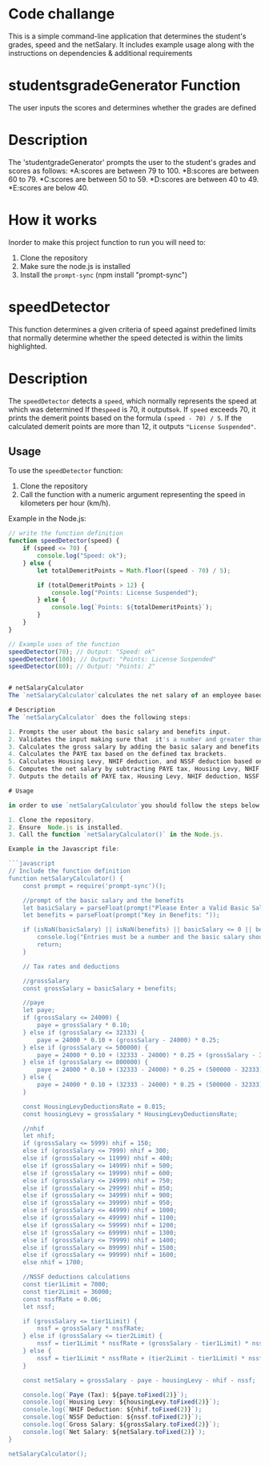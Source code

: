 # Code challange
This is a simple command-line application that determines the student's grades, speed and the netSalary. It includes example usage along with the instructions on dependencies & additional requirements 

# studentsgradeGenerator Function
The user inputs the scores and determines whether the grades are defined 
# Description
The 'studentgradeGenerator' prompts the user to the student's grades and scores as follows:
*A:scores are between 79 to 100.
*B:scores are between 60 to 79.
*C:scores are between 50 to 59.
*D:scores are between 40 to 49.
*E:scores are below 40.

# How it works
Inorder to make this project function to run you will need to:
1. Clone the repository
2. Make sure the node.js is installed
3. Install the `prompt-sync` (npm install "prompt-sync")

# speedDetector
This function determines a given criteria of speed against predefined limits that normally determine whether the speed detected is within the limits highlighted.

# Description

The `speedDetector` detects a `speed`, which normally represents the speed at which was determined
 If the`speed` is 70, it outputs`ok`.
 If `speed` exceeds 70, it prints the demerit points based on the formula `(speed - 70) / 5`. If the calculated demerit points are more than 12, it outputs `"License Suspended"`.

## Usage

To use the `speedDetector` function:

1. Clone the repository
2. Call the function with a numeric argument representing the speed in kilometers per hour (km/h).

Example in the Node.js:

```javascript
// write the function definition
function speedDetector(speed) {
    if (speed <= 70) {
        console.log("Speed: ok");
    } else {
        let totalDemeritPoints = Math.floor((speed - 70) / 5);

        if (totalDemeritPoints > 12) {
            console.log("Points: License Suspended");
        } else {
            console.log(`Points: ${totalDemeritPoints}`);
        }
    }
}

// Example uses of the function
speedDetector(70); // Output: "Speed: ok"
speedDetector(100); // Output: "Points: License Suspended"
speedDetector(80); // Output: "Points: 2"


# netSalaryCalculator
The `netSalaryCalculator`calculates the net salary of an employee based on how the basic salary, benefits, and deductions including the PAYE tax, Housing Levy, NHIF, and NSSF.

# Description
The `netSalaryCalculator` does the following steps:

1. Prompts the user about the basic salary and benefits input.
2. Validates the input making sure that  it's a number and greater than zer0.
3. Calculates the gross salary by adding the basic salary and benefits.
4. Calculates the PAYE tax based on the defined tax brackets.
5. Calculates Housing Levy, NHIF deduction, and NSSF deduction based on how it specifies the rates and brackets.
6. Computes the net salary by subtracting PAYE tax, Housing Levy, NHIF, and NSSF from the gross salary.
7. Outputs the details of PAYE tax, Housing Levy, NHIF deduction, NSSF deduction, gross salary, and net salary.

# Usage

in order to use `netSalaryCalculator`you should follow the steps below:

1. Clone the repository.
2. Ensure  Node.js is installed.
3. Call the function `netSalaryCalculator()` in the Node.js.

Example in the Javascript file:

```javascript
// Include the function definition
function netSalaryCalculator() {
    const prompt = require('prompt-sync')();

    //prompt of the basic salary and the benefits
    let basicSalary = parseFloat(prompt("Please Enter a Valid Basic Salary: "));
    let benefits = parseFloat(prompt("Key in Benefits: "));

    if (isNaN(basicSalary) || isNaN(benefits) || basicSalary <= 0 || benefits <= 0) {
        console.log("Entries must be a number and the basic salary should be >= 0");
        return;
    }

    // Tax rates and deductions

    //grossSalary
    const grossSalary = basicSalary + benefits;

    //paye
    let paye;
    if (grossSalary <= 24000) {
        paye = grossSalary * 0.10;
    } else if (grossSalary <= 32333) {
        paye = 24000 * 0.10 + (grossSalary - 24000) * 0.25;
    } else if (grossSalary <= 500000) {
        paye = 24000 * 0.10 + (32333 - 24000) * 0.25 + (grossSalary - 32333) * 0.30;
    } else if (grossSalary <= 800000) {
        paye = 24000 * 0.10 + (32333 - 24000) * 0.25 + (500000 - 32333) * 0.30 + (grossSalary - 500000) * 0.325;
    } else {
        paye = 24000 * 0.10 + (32333 - 24000) * 0.25 + (500000 - 32333) * 0.30 + (800000 - 500000) * 0.325 + (grossSalary - 800000) * 0.35;
    }

    const HousingLevyDeductionsRate = 0.015;
    const housingLevy = grossSalary * HousingLevyDeductionsRate;

    //nhif 
    let nhif;
    if (grossSalary <= 5999) nhif = 150;
    else if (grossSalary <= 7999) nhif = 300;
    else if (grossSalary <= 11999) nhif = 400;
    else if (grossSalary <= 14999) nhif = 500;
    else if (grossSalary <= 19999) nhif = 600;
    else if (grossSalary <= 24999) nhif = 750;
    else if (grossSalary <= 29999) nhif = 850;
    else if (grossSalary <= 34999) nhif = 900;
    else if (grossSalary <= 39999) nhif = 950;
    else if (grossSalary <= 44999) nhif = 1000;
    else if (grossSalary <= 49999) nhif = 1100;
    else if (grossSalary <= 59999) nhif = 1200;
    else if (grossSalary <= 69999) nhif = 1300;
    else if (grossSalary <= 79999) nhif = 1400;
    else if (grossSalary <= 89999) nhif = 1500;
    else if (grossSalary <= 99999) nhif = 1600;
    else nhif = 1700;

    //NSSF deductions calculations
    const tier1Limit = 7000;
    const tier2Limit = 36000;
    const nssfRate = 0.06;
    let nssf;

    if (grossSalary <= tier1Limit) {
        nssf = grossSalary * nssfRate;
    } else if (grossSalary <= tier2Limit) {
        nssf = tier1Limit * nssfRate + (grossSalary - tier1Limit) * nssfRate;
    } else {
        nssf = tier1Limit * nssfRate + (tier2Limit - tier1Limit) * nssfRate;
    }

    const netSalary = grossSalary - paye - housingLevy - nhif - nssf;

    console.log(`Paye (Tax): ${paye.toFixed(2)}`);
    console.log(`Housing Levy: ${housingLevy.toFixed(2)}`);
    console.log(`NHIF Deduction: ${nhif.toFixed(2)}`);
    console.log(`NSSF Deduction: ${nssf.toFixed(2)}`);
    console.log(`Gross Salary: ${grossSalary.toFixed(2)}`);
    console.log(`Net Salary: ${netSalary.toFixed(2)}`);
}

netSalaryCalculator();
